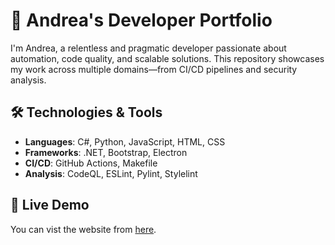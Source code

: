 # 💼 Andrea's Developer Portfolio

I'm Andrea, a relentless and pragmatic developer passionate about automation, code quality, and scalable solutions. This repository showcases my work across multiple domains—from CI/CD pipelines and security analysis.

## 🛠 Technologies & Tools

- **Languages**: C#, Python, JavaScript, HTML, CSS
- **Frameworks**: .NET, Bootstrap, Electron
- **CI/CD**: GitHub Actions, Makefile
- **Analysis**: CodeQL, ESLint, Pylint, Stylelint

## 🔴 Live Demo
You can vist the website from <a href="https://andrea-filice.github.io/Portfolio/">here</a>.
